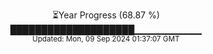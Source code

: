 <p align="center">
⏳Year Progress (68.87 %) <br>
████████████████████▁▁▁▁▁▁▁▁▁▁ <br>
<sub>Updated: Mon, 09 Sep 2024 01:37:07 GMT</sub>
</p>

